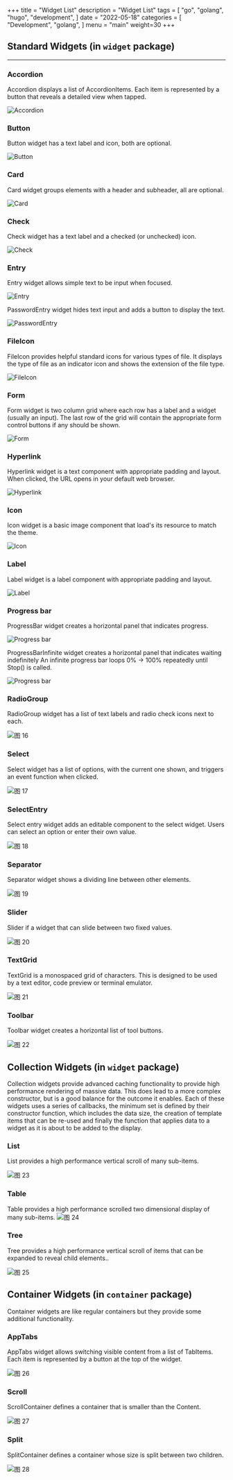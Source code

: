 +++
title = "Widget List"
description = "Widget List"
tags = [
    "go",
    "golang",
    "hugo",
    "development",
]
date = "2022-05-18"
categories = [
    "Development",
    "golang",
]
menu = "main"
weight=30
+++


## Standard Widgets (in `widget` package)

---

### Accordion

Accordion displays a list of AccordionItems. Each item is represented by a button that reveals a detailed view when tapped.

![Accordion](/mk_img/widgets-55-112-2.png)  


### Button

Button widget has a text label and icon, both are optional.

![Button](/mk_img/widgets-56-921-3.png)  

 

### Card

Card widget groups elements with a header and subheader, all are optional.

![Card](/mk_img/widgets-56-817-8.png)  


### Check

Check widget has a text label and a checked (or unchecked) icon.

![Check](/mk_img/widgets-56-397-4.png)  


### Entry

Entry widget allows simple text to be input when focused.

![Entry ](/mk_img/widgets-58-401-7.png)  


PasswordEntry widget hides text input and adds a button to display the text.

![PasswordEntry](/mk_img/widgets-58-977-6.png)  
 
### FileIcon

FileIcon provides helpful standard icons for various types of file.
It displays the type of file as an indicator icon and shows the extension of the file type.
 
![FileIcon](/mk_img/widgets-59-910-6.png)  

### Form

Form widget is two column grid where each row has a label and a widget (usually an input). The last row of the grid will contain the appropriate form control buttons if any should be shown.

![Form](/mk_img/widgets-00-304-7.png)  


### Hyperlink

Hyperlink widget is a text component with appropriate padding and layout. When clicked, the URL opens in your default web browser.

![Hyperlink](/mk_img/widgets-00-544-7.png)  


### Icon

Icon widget is a basic image component that load's its resource to match the theme.

![Icon](/mk_img/widgets-01-413-1.png)  

### Label

Label widget is a label component with appropriate padding and layout.

![Label](/mk_img/widgets-01-051-8.png)  

 
### Progress bar

ProgressBar widget creates a horizontal panel that indicates progress.

![Progress bar](/mk_img/widgets-01-814-9.png)  


ProgressBarInfinite widget creates a horizontal panel that indicates waiting indefinitely An infinite progress bar loops 0% -> 100% repeatedly until Stop() is called.

![Progress bar](/mk_img/widgets-02-220-8.png)  


### RadioGroup

RadioGroup widget has a list of text labels and radio check icons next to each.

![图 16](/mk_img/widgets-02-469-5.png)  


### Select

Select widget has a list of options, with the current one shown, and triggers an event function when clicked.

![图 17](/mk_img/widgets-02-873-8.png)  


### SelectEntry

Select entry widget adds an editable component to the select widget.
Users can select an option or enter their own value.

![图 18](/mk_img/widgets-02-274-0.png)  


### Separator

Separator widget shows a dividing line between other elements.

![图 19](/mk_img/widgets-03-927-0.png)

### Slider

Slider if a widget that can slide between two fixed values.

![图 20](/mk_img/widgets-03-974-1.png)  

### TextGrid

TextGrid is a monospaced grid of characters. This is designed to be used by a text editor, code preview or terminal emulator.

![图 21](/mk_img/widgets-03-299-2.png) 

### Toolbar

Toolbar widget creates a horizontal list of tool buttons.

![图 22](/mk_img/widgets-04-250-9.png) 


## Collection Widgets (in `widget` package)

Collection widgets provide advanced caching functionality to provide high performance rendering of massive data. This does lead to a more complex constructor,
but is a good balance for the outcome it enables.
Each of these widgets uses a series of callbacks, the minimum set is defined by their constructor function, which includes the data size, the creation of template items that can be re-used and finally the function that applies data to a widget as it is about to be added to the display.

### List

List provides a high performance vertical scroll of many sub-items.

![图 23](/mk_img/widgets-04-253-5.png)  


### Table

Table provides a high performance scrolled two dimensional display of many sub-items.
![图 24](/mk_img/widgets-04-887-9.png)  
 

### Tree

Tree provides a high performance vertical scroll of items that can be expanded to reveal child elements..

![图 25](/mk_img/widgets-05-657-0.png)


## Container Widgets (in `container` package)

Container widgets are like regular containers but they provide some additional functionality.

### AppTabs

AppTabs widget allows switching visible content from a list of TabItems. Each item is represented by a button at the top of the widget.

![图 26](/mk_img/widgets-05-001-9.png)   

### Scroll

ScrollContainer defines a container that is smaller than the Content.

![图 27](/mk_img/widgets-05-866-9.png)  


### Split

SplitContainer defines a container whose size is split between two children.

![图 28](/mk_img/widgets-05-910-5.png) 
